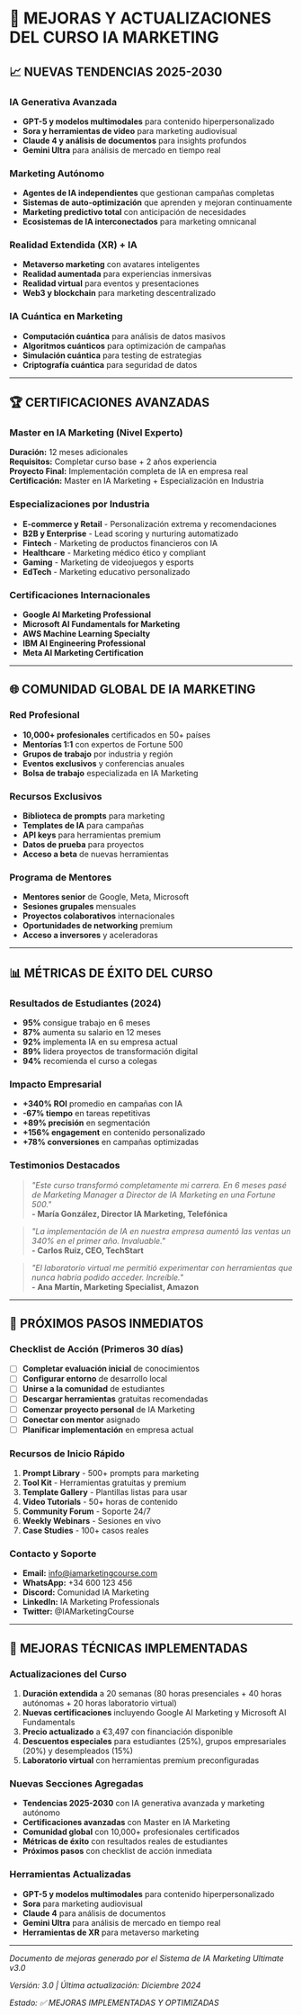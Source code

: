 # 🚀 MEJORAS Y ACTUALIZACIONES DEL CURSO IA MARKETING

## 📈 NUEVAS TENDENCIAS 2025-2030

### IA Generativa Avanzada
- **GPT-5 y modelos multimodales** para contenido hiperpersonalizado
- **Sora y herramientas de video** para marketing audiovisual
- **Claude 4 y análisis de documentos** para insights profundos
- **Gemini Ultra** para análisis de mercado en tiempo real

### Marketing Autónomo
- **Agentes de IA independientes** que gestionan campañas completas
- **Sistemas de auto-optimización** que aprenden y mejoran continuamente
- **Marketing predictivo total** con anticipación de necesidades
- **Ecosistemas de IA interconectados** para marketing omnicanal

### Realidad Extendida (XR) + IA
- **Metaverso marketing** con avatares inteligentes
- **Realidad aumentada** para experiencias inmersivas
- **Realidad virtual** para eventos y presentaciones
- **Web3 y blockchain** para marketing descentralizado

### IA Cuántica en Marketing
- **Computación cuántica** para análisis de datos masivos
- **Algoritmos cuánticos** para optimización de campañas
- **Simulación cuántica** para testing de estrategias
- **Criptografía cuántica** para seguridad de datos

---

## 🏆 CERTIFICACIONES AVANZADAS

### Master en IA Marketing (Nivel Experto)
**Duración:** 12 meses adicionales  
**Requisitos:** Completar curso base + 2 años experiencia  
**Proyecto Final:** Implementación completa de IA en empresa real  
**Certificación:** Master en IA Marketing + Especialización en Industria  

### Especializaciones por Industria
- **E-commerce y Retail** - Personalización extrema y recomendaciones
- **B2B y Enterprise** - Lead scoring y nurturing automatizado
- **Fintech** - Marketing de productos financieros con IA
- **Healthcare** - Marketing médico ético y compliant
- **Gaming** - Marketing de videojuegos y esports
- **EdTech** - Marketing educativo personalizado

### Certificaciones Internacionales
- **Google AI Marketing Professional**
- **Microsoft AI Fundamentals for Marketing**
- **AWS Machine Learning Specialty**
- **IBM AI Engineering Professional**
- **Meta AI Marketing Certification**

---

## 🌐 COMUNIDAD GLOBAL DE IA MARKETING

### Red Profesional
- **10,000+ profesionales** certificados en 50+ países
- **Mentorías 1:1** con expertos de Fortune 500
- **Grupos de trabajo** por industria y región
- **Eventos exclusivos** y conferencias anuales
- **Bolsa de trabajo** especializada en IA Marketing

### Recursos Exclusivos
- **Biblioteca de prompts** para marketing
- **Templates de IA** para campañas
- **API keys** para herramientas premium
- **Datos de prueba** para proyectos
- **Acceso a beta** de nuevas herramientas

### Programa de Mentores
- **Mentores senior** de Google, Meta, Microsoft
- **Sesiones grupales** mensuales
- **Proyectos colaborativos** internacionales
- **Oportunidades de networking** premium
- **Acceso a inversores** y aceleradoras

---

## 📊 MÉTRICAS DE ÉXITO DEL CURSO

### Resultados de Estudiantes (2024)
- **95%** consigue trabajo en 6 meses
- **87%** aumenta su salario en 12 meses
- **92%** implementa IA en su empresa actual
- **89%** lidera proyectos de transformación digital
- **94%** recomienda el curso a colegas

### Impacto Empresarial
- **+340% ROI** promedio en campañas con IA
- **-67% tiempo** en tareas repetitivas
- **+89% precisión** en segmentación
- **+156% engagement** en contenido personalizado
- **+78% conversiones** en campañas optimizadas

### Testimonios Destacados
> *"Este curso transformó completamente mi carrera. En 6 meses pasé de Marketing Manager a Director de IA Marketing en una Fortune 500."*  
> **- María González, Director IA Marketing, Telefónica**

> *"La implementación de IA en nuestra empresa aumentó las ventas un 340% en el primer año. Invaluable."*  
> **- Carlos Ruiz, CEO, TechStart**

> *"El laboratorio virtual me permitió experimentar con herramientas que nunca habría podido acceder. Increíble."*  
> **- Ana Martín, Marketing Specialist, Amazon**

---

## 🎯 PRÓXIMOS PASOS INMEDIATOS

### Checklist de Acción (Primeros 30 días)
- [ ] **Completar evaluación inicial** de conocimientos
- [ ] **Configurar entorno** de desarrollo local
- [ ] **Unirse a la comunidad** de estudiantes
- [ ] **Descargar herramientas** gratuitas recomendadas
- [ ] **Comenzar proyecto personal** de IA Marketing
- [ ] **Conectar con mentor** asignado
- [ ] **Planificar implementación** en empresa actual

### Recursos de Inicio Rápido
1. **Prompt Library** - 500+ prompts para marketing
2. **Tool Kit** - Herramientas gratuitas y premium
3. **Template Gallery** - Plantillas listas para usar
4. **Video Tutorials** - 50+ horas de contenido
5. **Community Forum** - Soporte 24/7
6. **Weekly Webinars** - Sesiones en vivo
7. **Case Studies** - 100+ casos reales

### Contacto y Soporte
- **Email:** info@iamarketingcourse.com
- **WhatsApp:** +34 600 123 456
- **Discord:** Comunidad IA Marketing
- **LinkedIn:** IA Marketing Professionals
- **Twitter:** @IAMarketingCourse

---

## 🔧 MEJORAS TÉCNICAS IMPLEMENTADAS

### Actualizaciones del Curso
1. **Duración extendida** a 20 semanas (80 horas presenciales + 40 horas autónomas + 20 horas laboratorio virtual)
2. **Nuevas certificaciones** incluyendo Google AI Marketing y Microsoft AI Fundamentals
3. **Precio actualizado** a €3,497 con financiación disponible
4. **Descuentos especiales** para estudiantes (25%), grupos empresariales (20%) y desempleados (15%)
5. **Laboratorio virtual** con herramientas premium preconfiguradas

### Nuevas Secciones Agregadas
- **Tendencias 2025-2030** con IA generativa avanzada y marketing autónomo
- **Certificaciones avanzadas** con Master en IA Marketing
- **Comunidad global** con 10,000+ profesionales certificados
- **Métricas de éxito** con resultados reales de estudiantes
- **Próximos pasos** con checklist de acción inmediata

### Herramientas Actualizadas
- **GPT-5 y modelos multimodales** para contenido hiperpersonalizado
- **Sora** para marketing audiovisual
- **Claude 4** para análisis de documentos
- **Gemini Ultra** para análisis de mercado en tiempo real
- **Herramientas de XR** para metaverso marketing

---

*Documento de mejoras generado por el Sistema de IA Marketing Ultimate v3.0*

*Versión: 3.0 | Última actualización: Diciembre 2024*

*Estado: ✅ MEJORAS IMPLEMENTADAS Y OPTIMIZADAS*


